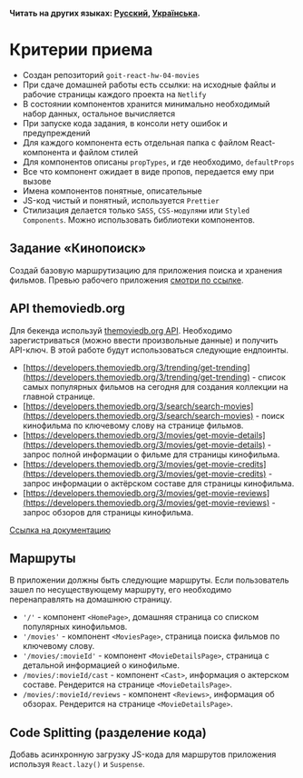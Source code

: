 **Читать на других языках: [Русский](README.md), [Українська](README.ua.md).**

# Критерии приема

- Создан репозиторий `goit-react-hw-04-movies`
- При сдаче домашней работы есть ссылки: на исходные файлы и рабочие страницы
  каждого проекта на `Netlify`
- В состоянии компонентов хранится минимально необходимый набор данных,
  остальное вычисляется
- При запуске кода задания, в консоли нету ошибок и предупреждений
- Для каждого компонента есть отдельная папка с файлом React-компонента и файлом
  стилей
- Для компонентов описаны `propTypes`, и где необходимо, `defaultProps`
- Все что компонент ожидает в виде пропов, передается ему при вызове
- Имена компонентов понятные, описательные
- JS-код чистый и понятный, используется `Prettier`
- Стилизация делается только `SASS`, `CSS-модулями` или `Styled Components`.
  Можно использовать библиотеки компонентов.

## Задание «Кинопоиск»

Создай базовую маршрутизацию для приложения поиска и хранения фильмов. Превью
рабочего приложения
[смотри по ссылке](https://drive.google.com/file/d/1vR0hi3n1236Q5Bg4-se-8JVKD9UKSfId/view?usp=sharing).

## API themoviedb.org

Для бекенда используй [themoviedb.org API](https://www.themoviedb.org/).
Необходимо зарегистриваться (можно ввести произвольные данные) и получить
API-ключ. В этой работе будут использоваться следующие ендпоинты.

- [https://developers.themoviedb.org/3/trending/get-trending](https://developers.themoviedb.org/3/trending/get-trending) -
  список самых популярных фильмов на сегодня для создания коллекции на главной
  странице.
- [https://developers.themoviedb.org/3/search/search-movies](https://developers.themoviedb.org/3/search/search-movies) -
  поиск кинофильма по ключевому слову на странице фильмов.
- [https://developers.themoviedb.org/3/movies/get-movie-details](https://developers.themoviedb.org/3/movies/get-movie-details) -
  запрос полной информации о фильме для страницы кинофильма.
- [https://developers.themoviedb.org/3/movies/get-movie-credits](https://developers.themoviedb.org/3/movies/get-movie-credits) -
  запрос информации о актёрском составе для страницы кинофильма.
- [https://developers.themoviedb.org/3/movies/get-movie-reviews](https://developers.themoviedb.org/3/movies/get-movie-reviews) -
  запрос обзоров для страницы кинофильма.

[Ссылка на документацию](https://developers.themoviedb.org/3/getting-started/introduction)

## Маршруты

В приложении должны быть следующие маршруты. Если пользователь зашел по
несуществующему маршруту, его необходимо перенаправлять на домашнюю страницу.

- `'/'` - компонент `<HomePage>`, домашняя страница со списком популярных
  кинофильмов.
- `'/movies'` - компонент `<MoviesPage>`, страница поиска фильмов по ключевому
  слову.
- `'/movies/:movieId'` - компонент `<MovieDetailsPage>`, страница с детальной
  информацией о кинофильме.
- `/movies/:movieId/cast` - компонент `<Cast>`, информация о актерском составе.
  Рендерится на странице `<MovieDetailsPage>`.
- `/movies/:movieId/reviews` - компонент `<Reviews>`, информация об обзорах.
  Рендерится на странице `<MovieDetailsPage>`.

## Code Splitting (разделение кода)

Добавь асинхронную загрузку JS-кода для маршрутов приложения используя
`React.lazy()` и `Suspense`.
